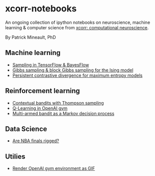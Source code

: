 # xcorr-notebooks
An ongoing collection of ipython notebooks on neuroscience, machine learning & computer science from [xcorr: computational neuroscience](https://xcorr.net). 

By Patrick Mineault, PhD

## Machine learning

  * [Sampling in TensorFlow & BayesFlow](http://nbviewer.jupyter.org/github/probml/pyprobml/blob/master/notebooks/Sampling%20with%20the%20TF%20distributions%20library.ipynb)
  * [Gibbs sampling & block Gibbs sampling for the Ising model](http://nbviewer.jupyter.org/github/probml/pyprobml/blob/master/notebooks/Block%20Gibbs%20sampling%20for%20Ising%20model.ipynb)
  * [Persistent contrastive divergence for maximum entropy models](http://nbviewer.jupyter.org/github/patrickmineault/pmtk3/blob/master/python/demos/maxEntPersistentContrastiveDivergence.ipynb)

## Reinforcement learning

  * [Contextual bandits with Thompson sampling](http://nbviewer.jupyter.org/github/patrickmineault/xcorr-notebooks/blob/master/Contextual%20bandits%20with%20Thompson%20sampling.ipynb)
  * [Q-Learning in OpenAI gym](http://nbviewer.jupyter.org/github/patrickmineault/xcorr-notebooks/blob/master/Q-Learning%20%26%20OpenAI%20gym.ipynb)
  * [Multi-armed bandit as a Markov decision process](http://nbviewer.jupyter.org/github/patrickmineault/xcorr-notebooks/blob/master/Multi-armed%20bandit%20as%20a%20Markov%20decision%20process.ipynb)
  
## Data Science

  * [Are NBA finals rigged?](http://nbviewer.jupyter.org/github/patrickmineault/xcorr-notebooks/blob/master/Are%20NBA%20finals%20rigged%3F.ipynb)


## Utilies

  * [Render OpenAI gym environment as GIF](http://nbviewer.jupyter.org/github/patrickmineault/xcorr-notebooks/blob/master/Render%20OpenAI%20gym%20as%20GIF.ipynb)
